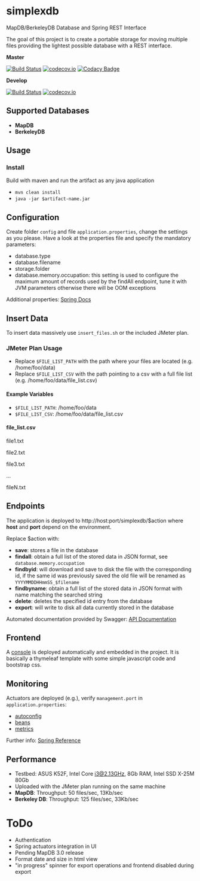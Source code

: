 # simplexdb
MapDB/BerkeleyDB Database and Spring REST Interface

The goal of this project is to create a portable storage for moving multiple files providing the
lightest possible database with a REST interface.

**Master**

[![Build Status](https://travis-ci.org/lcappuccio/simplexdb.svg?branch=master)](https://travis-ci.org/lcappuccio/simplexdb)
[![codecov.io](https://codecov.io/github/lcappuccio/simplexdb/coverage.svg?branch=master)](https://codecov.io/github/lcappuccio/simplexdb?branch=master)
[![Codacy Badge](https://api.codacy.com/project/badge/grade/68207375c31d4510afbad94e3f3a543a)](https://www.codacy.com/app/leo_4/simplexdb)

**Develop**

[![Build Status](https://travis-ci.org/lcappuccio/simplexdb.svg?branch=develop)](https://travis-ci.org/lcappuccio/simplexdb)
[![codecov.io](https://codecov.io/github/lcappuccio/simplexdb/coverage.svg?branch=develop)](https://codecov.io/github/lcappuccio/simplexdb?branch=develop)

## Supported Databases
- **MapDB**
- **BerkeleyDB**

## Usage

### Install
Build with maven and run the artifact as any java application

- `mvn clean install`
- `java -jar $artifact-name.jar`

## Configuration
Create folder `config` and file `application.properties`, change the settings as you please.
Have a look at the properties file and specify the mandatory parameters:
- database.type
- database.filename
- storage.folder
- database.memory.occupation: this setting is used to configure the maximum amount of records used by the findAll endpoint, tune it with JVM parameters otherwise there will be OOM exceptions

Additional properties: [Spring Docs](http://docs.spring.io/spring-boot/docs/current/reference/html/common-application-properties.html)

## Insert Data
To insert data massively use `insert_files.sh` or the included JMeter plan.

### JMeter Plan Usage
- Replace `$FILE_LIST_PATH` with the path where your files are located (e.g. /home/foo/data)
- Replace `$FILE_LIST_CSV` with the path pointing to a csv with a full file list (e.g. /home/foo/data/file_list.csv)

#### Example Variables
- `$FILE_LIST_PATH`: /home/foo/data
- `$FILE_LIST_CSV`: /home/foo/data/file_list.csv

#### file_list.csv
file1.txt

file2.txt

file3.txt

...

fileN.txt

## Endpoints
The application is deployed to http://host:port/simplexdb/$action where **host** and **port** depend on the
environment.

Replace $action with:
- **save**: stores a file in the database
- **findall**: obtain a full list of the stored data in JSON format, see `database.memory.occupation`
- **findbyid**: will download and save to disk the file with the corresponding id, if the same id was previously saved
the old file will be renamed as `YYYYMMDDHHmmSS_$filename`
- **findbyname**: obtain a full list of the stored data in JSON format with name matching the searched string
- **delete**: deletes the specified id entry from the database
- **export**: will write to disk all data currently stored in the database

Automated documentation provided by Swagger: [API Documentation](http://localhost:8080/swagger-ui.html)

## Frontend
A [console](http://localhost:8080/simplexdb/view) is deployed automatically and embedded in the project.
It is basically a thymeleaf template with some simple javascript code and bootstrap css.

## Monitoring

Actuators are deployed (e.g.), verify `management.port` in `application.properties`:

* [autoconfig](http://localhost:8080/autoconfig)
* [beans](http://localhost:8080/beans)
* [metrics](http://localhost:8080/metrics)

Further info: [Spring Reference](http://docs.spring.io/spring-boot/docs/current-SNAPSHOT/reference/htmlsingle/#production-ready-endpoints)

## Performance
- Testbed: ASUS K52F, Intel Core i3@2.13GHz, 8Gb RAM, Intel SSD X-25M 80Gb
- Uploaded with the JMeter plan running on the same machine
- **MapDB**: Throughput: 50 files/sec, 13Kb/sec
- **Berkeley DB**: Throughput: 125 files/sec, 33Kb/sec

# ToDo
- Authentication
- Spring actuators integration in UI
- Pending MapDB 3.0 release
- Format date and size in html view
- "in progress" spinner for export operations and frontend disabled during export